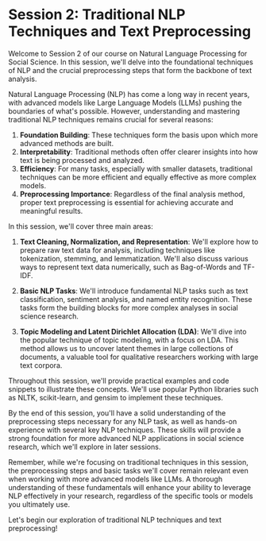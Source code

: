 # Session 2: Traditional NLP Techniques and Text Preprocessing

Welcome to Session 2 of our course on Natural Language Processing for Social Science. In this session, we'll delve into the foundational techniques of NLP and the crucial preprocessing steps that form the backbone of text analysis.

Natural Language Processing (NLP) has come a long way in recent years, with advanced models like Large Language Models (LLMs) pushing the boundaries of what's possible. However, understanding and mastering traditional NLP techniques remains crucial for several reasons:

1. **Foundation Building**: These techniques form the basis upon which more advanced methods are built.
2. **Interpretability**: Traditional methods often offer clearer insights into how text is being processed and analyzed.
3. **Efficiency**: For many tasks, especially with smaller datasets, traditional techniques can be more efficient and equally effective as more complex models.
4. **Preprocessing Importance**: Regardless of the final analysis method, proper text preprocessing is essential for achieving accurate and meaningful results.

In this session, we'll cover three main areas:

1. **Text Cleaning, Normalization, and Representation**: We'll explore how to prepare raw text data for analysis, including techniques like tokenization, stemming, and lemmatization. We'll also discuss various ways to represent text data numerically, such as Bag-of-Words and TF-IDF.

2. **Basic NLP Tasks**: We'll introduce fundamental NLP tasks such as text classification, sentiment analysis, and named entity recognition. These tasks form the building blocks for more complex analyses in social science research.

3. **Topic Modeling and Latent Dirichlet Allocation (LDA)**: We'll dive into the popular technique of topic modeling, with a focus on LDA. This method allows us to uncover latent themes in large collections of documents, a valuable tool for qualitative researchers working with large text corpora.

Throughout this session, we'll provide practical examples and code snippets to illustrate these concepts. We'll use popular Python libraries such as NLTK, scikit-learn, and gensim to implement these techniques.

By the end of this session, you'll have a solid understanding of the preprocessing steps necessary for any NLP task, as well as hands-on experience with several key NLP techniques. These skills will provide a strong foundation for more advanced NLP applications in social science research, which we'll explore in later sessions.

Remember, while we're focusing on traditional techniques in this session, the preprocessing steps and basic tasks we'll cover remain relevant even when working with more advanced models like LLMs. A thorough understanding of these fundamentals will enhance your ability to leverage NLP effectively in your research, regardless of the specific tools or models you ultimately use.

Let's begin our exploration of traditional NLP techniques and text preprocessing!

```{tableofcontents}

```
